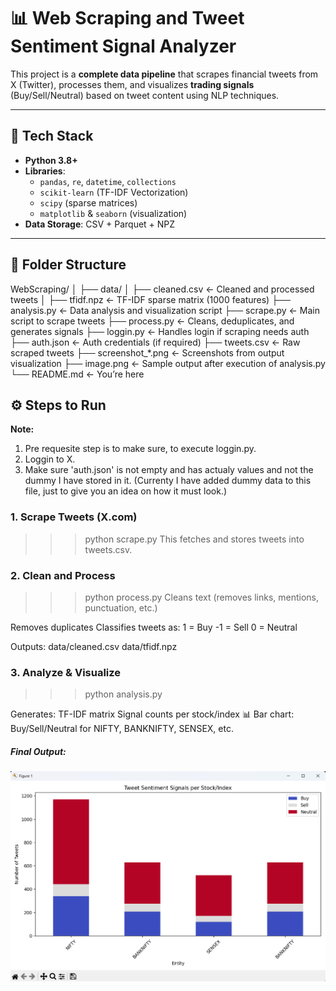 # 📊 Web Scraping and Tweet Sentiment Signal Analyzer

This project is a **complete data pipeline** that scrapes financial tweets from X (Twitter), processes them, and visualizes **trading signals** (Buy/Sell/Neutral) based on tweet content using NLP techniques.

---

## 🔧 Tech Stack

- **Python 3.8+**
- **Libraries**:
  - `pandas`, `re`, `datetime`, `collections`
  - `scikit-learn` (TF-IDF Vectorization)
  - `scipy` (sparse matrices)
  - `matplotlib` & `seaborn` (visualization)
- **Data Storage**: CSV + Parquet + NPZ

---

## 📁 Folder Structure

WebScraping/
│
├── data/
│ ├── cleaned.csv ← Cleaned and processed tweets
│ ├── tfidf.npz ← TF-IDF sparse matrix (1000 features)
├── analysis.py ← Data analysis and visualization script
├── scrape.py ← Main script to scrape tweets
├── process.py ← Cleans, deduplicates, and generates signals
├── loggin.py ← Handles login if scraping needs auth
├── auth.json ← Auth credentials (if required)
├── tweets.csv ← Raw scraped tweets
├── screenshot_*.png ← Screenshots from output visualization
├── image.png ← Sample output after execution of analysis.py
└── README.md ← You’re here

## ⚙️ Steps to Run
**Note:** 
1. Pre requesite step is to make sure, to execute loggin.py.
2. Loggin to X.
3. Make sure 'auth.json' is not empty and has actualy values and not the dummy I have stored in it. (Currenty I have added dummy data to this file, just to give you an idea on how it must look.)

### 1. Scrape Tweets (X.com)
>>> python scrape.py
This fetches and stores tweets into tweets.csv.


### 2. Clean and Process
>>> python process.py
Cleans text (removes links, mentions, punctuation, etc.)

Removes duplicates
Classifies tweets as:
1 = Buy
-1 = Sell
0 = Neutral

Outputs:
data/cleaned.csv
data/tfidf.npz


### 3. Analyze & Visualize
>>> python analysis.py

Generates:
TF-IDF matrix
Signal counts per stock/index
📊 Bar chart: Buy/Sell/Neutral for NIFTY, BANKNIFTY, SENSEX, etc.


##### Final Output:
![Output Image (analysis.py)](image.png)